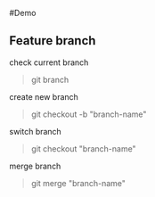 #Demo

## Feature branch

check current branch

> git branch

create new branch

> git checkout -b "branch-name"

switch branch

> git checkout "branch-name"

merge branch

> git merge "branch-name"
